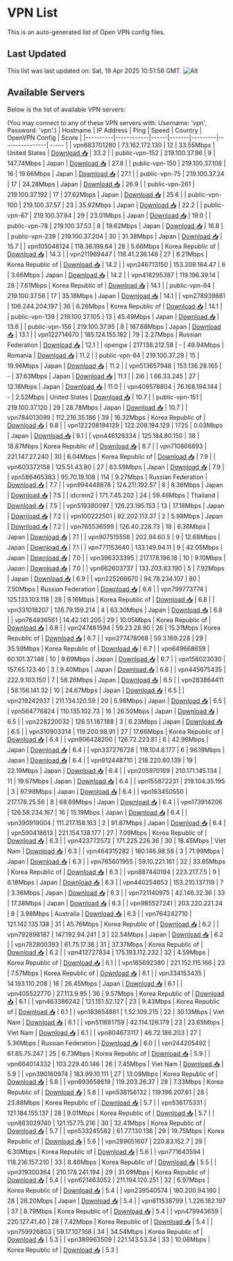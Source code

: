 # VPN List

This is an auto-generated list of Open VPN config files.

## Last Updated

This list was last updated on: Sat, 19 Apr 2025 10:51:56 GMT.
![Alt](https://repobeats.axiom.co/api/embed/186b98318ef1479477931607c1ad7d823f12451f.svg "Repobeats analytics image")

## Available Servers

Below is the list of available VPN servers:

(You may connect to any of these VPN servers with: Username: 'vpn', Password: 'vpn'.)
| Hostname | IP Address | Ping | Speed | Country | OpenVPN Config | Score |
|----------|------------|------|-------|---------|----------------| ----- |
| vpn683701280 | 73.162.172.130 | 12 | 33.55Mbps | United States | [Download 📥](./configs/server_0_US.ovpn) | 33.2 |
| public-vpn-152 | 219.100.37.96 | 9 | 147.74Mbps | Japan | [Download 📥](./configs/server_1_JP.ovpn) | 27.8 |
| public-vpn-150 | 219.100.37.108 | 16 | 19.66Mbps | Japan | [Download 📥](./configs/server_2_JP.ovpn) | 27.1 |
| public-vpn-75 | 219.100.37.24 | 17 | 24.28Mbps | Japan | [Download 📥](./configs/server_3_JP.ovpn) | 26.9 |
| public-vpn-261 | 219.100.37.192 | 17 | 27.62Mbps | Japan | [Download 📥](./configs/server_4_JP.ovpn) | 25.6 |
| public-vpn-100 | 219.100.37.57 | 23 | 35.92Mbps | Japan | [Download 📥](./configs/server_5_JP.ovpn) | 22.2 |
| public-vpn-67 | 219.100.37.84 | 29 | 23.01Mbps | Japan | [Download 📥](./configs/server_6_JP.ovpn) | 19.0 |
| public-vpn-78 | 219.100.37.53 | 8 | 19.62Mbps | Japan | [Download 📥](./configs/server_7_JP.ovpn) | 16.8 |
| public-vpn-239 | 219.100.37.204 | 30 | 31.38Mbps | Japan | [Download 📥](./configs/server_8_JP.ovpn) | 15.7 |
| vpn105048124 | 118.36.199.64 | 28 | 5.66Mbps | Korea Republic of | [Download 📥](./configs/server_9_KR.ovpn) | 14.3 |
| vpn211969447 | 118.41.236.148 | 27 | 8.21Mbps | Korea Republic of | [Download 📥](./configs/server_10_KR.ovpn) | 14.2 |
| vpn246713150 | 153.208.164.47 | 6 | 3.66Mbps | Japan | [Download 📥](./configs/server_11_JP.ovpn) | 14.2 |
| vpn418295387 | 119.196.39.14 | 28 | 7.61Mbps | Korea Republic of | [Download 📥](./configs/server_12_KR.ovpn) | 14.1 |
| public-vpn-94 | 219.100.37.56 | 17 | 35.18Mbps | Japan | [Download 📥](./configs/server_13_JP.ovpn) | 14.1 |
| vpn278939881 | 106.244.204.197 | 36 | 6.26Mbps | Korea Republic of | [Download 📥](./configs/server_14_KR.ovpn) | 14.1 |
| public-vpn-139 | 219.100.37.105 | 13 | 45.49Mbps | Japan | [Download 📥](./configs/server_15_JP.ovpn) | 13.6 |
| public-vpn-156 | 219.100.37.95 | 8 | 167.88Mbps | Japan | [Download 📥](./configs/server_16_JP.ovpn) | 13.1 |
| vpn122714670 | 185.124.155.182 | 79 | 2.27Mbps | Russian Federation | [Download 📥](./configs/server_17_RU.ovpn) | 12.1 |
| opengw | 217.138.212.58 | - | 49.94Mbps | Romania | [Download 📥](./configs/server_18_RO.ovpn) | 11.2 |
| public-vpn-84 | 219.100.37.29 | 15 | 19.96Mbps | Japan | [Download 📥](./configs/server_19_JP.ovpn) | 11.2 |
| vpn513657948 | 153.136.28.165 | - | 37.63Mbps | Japan | [Download 📥](./configs/server_20_JP.ovpn) | 11.1 |
| 2i6 | 1.66.33.245 | 27 | 12.18Mbps | Japan | [Download 📥](./configs/server_21_JP.ovpn) | 11.0 |
| vpn409578804 | 76.168.194.144 | - | 2.52Mbps | United States | [Download 📥](./configs/server_22_US.ovpn) | 10.7 |
| public-vpn-151 | 219.100.37.120 | 29 | 28.78Mbps | Japan | [Download 📥](./configs/server_23_JP.ovpn) | 10.7 |
| vpn784013099 | 112.216.35.186 | 39 | 16.32Mbps | Korea Republic of | [Download 📥](./configs/server_24_KR.ovpn) | 9.8 |
| vpn122208194129 | 122.208.194.129 | 1725 | 0.03Mbps | Japan | [Download 📥](./configs/server_25_JP.ovpn) | 9.1 |
| vpn446129334 | 125.184.80.150 | 38 | 18.87Mbps | Korea Republic of | [Download 📥](./configs/server_26_KR.ovpn) | 8.7 |
| vpn710866893 | 221.147.27.240 | 30 | 6.04Mbps | Korea Republic of | [Download 📥](./configs/server_27_KR.ovpn) | 7.9 |
| vpn603372158 | 125.51.43.80 | 27 | 63.59Mbps | Japan | [Download 📥](./configs/server_28_JP.ovpn) | 7.9 |
| vpn586465383 | 95.70.19.108 | 114 | 9.27Mbps | Russian Federation | [Download 📥](./configs/server_29_RU.ovpn) | 7.7 |
| vpn994448878 | 124.211.192.57 | 8 | 8.36Mbps | Japan | [Download 📥](./configs/server_30_JP.ovpn) | 7.5 |
| idcrmn2 | 171.7.45.202 | 24 | 59.46Mbps | Thailand | [Download 📥](./configs/server_31_TH.ovpn) | 7.5 |
| vpn519380097 | 126.23.195.153 | 13 | 17.18Mbps | Japan | [Download 📥](./configs/server_32_JP.ovpn) | 7.2 |
| vpn100222501 | 92.202.113.37 | 2 | 5.98Mbps | Japan | [Download 📥](./configs/server_33_JP.ovpn) | 7.2 |
| vpn765536599 | 126.40.228.73 | 18 | 6.36Mbps | Japan | [Download 📥](./configs/server_34_JP.ovpn) | 7.1 |
| vpn907515556 | 202.94.60.5 | 9 | 12.68Mbps | Japan | [Download 📥](./configs/server_35_JP.ovpn) | 7.1 |
| vpn771153640 | 133.149.94.11 | 9 | 42.05Mbps | Japan | [Download 📥](./configs/server_36_JP.ovpn) | 7.0 |
| vpn396333395 | 217.178.196.18 | 10 | 9.10Mbps | Japan | [Download 📥](./configs/server_37_JP.ovpn) | 7.0 |
| vpn662603737 | 133.203.83.190 | 5 | 7.92Mbps | Japan | [Download 📥](./configs/server_38_JP.ovpn) | 6.9 |
| vpn225266670 | 94.78.234.107 | 80 | 7.50Mbps | Russian Federation | [Download 📥](./configs/server_39_RU.ovpn) | 6.8 |
| vpn799773774 | 125.133.103.118 | 28 | 9.16Mbps | Korea Republic of | [Download 📥](./configs/server_40_KR.ovpn) | 6.8 |
| vpn331018207 | 126.79.159.214 | 4 | 63.30Mbps | Japan | [Download 📥](./configs/server_41_JP.ovpn) | 6.8 |
| vpn764936561 | 14.42.141.205 | 29 | 10.05Mbps | Korea Republic of | [Download 📥](./configs/server_42_KR.ovpn) | 6.8 |
| vpn247481594 | 59.23.28.90 | 26 | 15.31Mbps | Korea Republic of | [Download 📥](./configs/server_43_KR.ovpn) | 6.7 |
| vpn277478068 | 59.3.169.228 | 29 | 35.59Mbps | Korea Republic of | [Download 📥](./configs/server_44_KR.ovpn) | 6.7 |
| vpn649668659 | 60.101.37.146 | 10 | 9.69Mbps | Japan | [Download 📥](./configs/server_45_JP.ovpn) | 6.7 |
| vpn156023030 | 157.65.123.40 | 3 | 9.40Mbps | Japan | [Download 📥](./configs/server_46_JP.ovpn) | 6.6 |
| vpn445675435 | 222.9.103.150 | 7 | 58.26Mbps | Japan | [Download 📥](./configs/server_47_JP.ovpn) | 6.5 |
| vpn283864411 | 58.156.141.32 | 10 | 24.67Mbps | Japan | [Download 📥](./configs/server_48_JP.ovpn) | 6.5 |
| vpn219242937 | 211.134.120.59 | 20 | 5.98Mbps | Japan | [Download 📥](./configs/server_49_JP.ovpn) | 6.5 |
| vpn564776824 | 110.135.102.73 | 16 | 26.50Mbps | Japan | [Download 📥](./configs/server_50_JP.ovpn) | 6.5 |
| vpn228220032 | 126.51.187.188 | 3 | 6.23Mbps | Japan | [Download 📥](./configs/server_51_JP.ovpn) | 6.5 |
| vpn310903314 | 119.200.98.91 | 27 | 17.66Mbps | Korea Republic of | [Download 📥](./configs/server_52_KR.ovpn) | 6.4 |
| vpn906428200 | 126.72.223.81 | 6 | 42.96Mbps | Japan | [Download 📥](./configs/server_53_JP.ovpn) | 6.4 |
| vpn337276728 | 118.104.6.177 | 6 | 96.19Mbps | Japan | [Download 📥](./configs/server_54_JP.ovpn) | 6.4 |
| vpn912448710 | 218.220.80.139 | 19 | 22.19Mbps | Japan | [Download 📥](./configs/server_55_JP.ovpn) | 6.4 |
| vpn205970169 | 210.171.145.134 | 11 | 19.67Mbps | Japan | [Download 📥](./configs/server_56_JP.ovpn) | 6.4 |
| vpn155872231 | 219.104.35.195 | 3 | 97.98Mbps | Japan | [Download 📥](./configs/server_57_JP.ovpn) | 6.4 |
| vpn163450550 | 217.178.25.56 | 8 | 68.69Mbps | Japan | [Download 📥](./configs/server_58_JP.ovpn) | 6.4 |
| vpn173914206 | 126.58.234.167 | 16 | 15.19Mbps | Japan | [Download 📥](./configs/server_59_JP.ovpn) | 6.4 |
| vpn390919004 | 111.217.158.163 | 2 | 91.87Mbps | Japan | [Download 📥](./configs/server_60_JP.ovpn) | 6.4 |
| vpn590418613 | 221.154.138.177 | 27 | 7.09Mbps | Korea Republic of | [Download 📥](./configs/server_61_KR.ovpn) | 6.3 |
| vpn423772572 | 171.225.226.36 | 30 | 18.45Mbps | Viet Nam | [Download 📥](./configs/server_62_VN.ovpn) | 6.3 |
| vpn464315282 | 180.146.98.58 | 3 | 71.99Mbps | Japan | [Download 📥](./configs/server_63_JP.ovpn) | 6.3 |
| vpn765601955 | 59.10.221.161 | 32 | 33.85Mbps | Korea Republic of | [Download 📥](./configs/server_64_KR.ovpn) | 6.3 |
| vpn887440194 | 223.217.7.5 | 9 | 6.18Mbps | Japan | [Download 📥](./configs/server_65_JP.ovpn) | 6.3 |
| vpn440254653 | 153.210.137.119 | 7 | 3.36Mbps | Japan | [Download 📥](./configs/server_66_JP.ovpn) | 6.3 |
| vpn721140975 | 42.146.32.36 | 33 | 17.38Mbps | Japan | [Download 📥](./configs/server_67_JP.ovpn) | 6.3 |
| vpn985527241 | 203.220.221.24 | 8 | 3.98Mbps | Australia | [Download 📥](./configs/server_68_AU.ovpn) | 6.3 |
| vpn764242710 | 121.142.135.138 | 31 | 45.76Mbps | Korea Republic of | [Download 📥](./configs/server_69_KR.ovpn) | 6.2 |
| vpn792898187 | 147.192.94.241 | 3 | 22.54Mbps | Japan | [Download 📥](./configs/server_70_JP.ovpn) | 6.2 |
| vpn782800393 | 61.75.17.36 | 31 | 37.37Mbps | Korea Republic of | [Download 📥](./configs/server_71_KR.ovpn) | 6.2 |
| vpn412727834 | 175.193.112.232 | 32 | 4.59Mbps | Korea Republic of | [Download 📥](./configs/server_72_KR.ovpn) | 6.1 |
| vpn165692380 | 221.152.115.166 | 23 | 7.57Mbps | Korea Republic of | [Download 📥](./configs/server_73_KR.ovpn) | 6.1 |
| vpn334153435 | 14.193.110.208 | 16 | 26.45Mbps | Japan | [Download 📥](./configs/server_74_JP.ovpn) | 6.1 |
| vpn405522770 | 27.113.9.95 | 36 | 9.57Mbps | Korea Republic of | [Download 📥](./configs/server_75_KR.ovpn) | 6.1 |
| vpn463386242 | 121.151.52.127 | 23 | 9.43Mbps | Korea Republic of | [Download 📥](./configs/server_76_KR.ovpn) | 6.1 |
| vpn183654861 | 1.52.109.215 | 22 | 30.13Mbps | Viet Nam | [Download 📥](./configs/server_77_VN.ovpn) | 6.1 |
| vpn511681759 | 42.114.126.179 | 23 | 23.65Mbps | Viet Nam | [Download 📥](./configs/server_78_VN.ovpn) | 6.1 |
| vpn804673117 | 46.72.186.203 | 27 | 5.36Mbps | Russian Federation | [Download 📥](./configs/server_79_RU.ovpn) | 6.0 |
| vpn244205492 | 61.85.75.247 | 25 | 6.73Mbps | Korea Republic of | [Download 📥](./configs/server_80_KR.ovpn) | 5.9 |
| vpn664014332 | 103.229.40.146 | 26 | 7.45Mbps | Viet Nam | [Download 📥](./configs/server_81_VN.ovpn) | 5.9 |
| vpn390160974 | 183.99.10.111 | 27 | 13.09Mbps | Korea Republic of | [Download 📥](./configs/server_82_KR.ovpn) | 5.8 |
| vpn693658619 | 119.203.26.37 | 28 | 7.33Mbps | Korea Republic of | [Download 📥](./configs/server_83_KR.ovpn) | 5.8 |
| vpn538156132 | 119.196.207.61 | 28 | 23.88Mbps | Korea Republic of | [Download 📥](./configs/server_84_KR.ovpn) | 5.7 |
| vpn536175331 | 121.184.155.137 | 28 | 9.01Mbps | Korea Republic of | [Download 📥](./configs/server_85_KR.ovpn) | 5.7 |
| vpn883029740 | 121.157.75.216 | 30 | 32.41Mbps | Korea Republic of | [Download 📥](./configs/server_86_KR.ovpn) | 5.7 |
| vpn533245582 | 61.77.130.136 | 29 | 19.75Mbps | Korea Republic of | [Download 📥](./configs/server_87_KR.ovpn) | 5.6 |
| vpn289651607 | 220.83.152.7 | 29 | 6.30Mbps | Korea Republic of | [Download 📥](./configs/server_88_KR.ovpn) | 5.6 |
| vpn771643594 | 118.216.157.210 | 33 | 8.46Mbps | Korea Republic of | [Download 📥](./configs/server_89_KR.ovpn) | 5.5 |
| vpn319300364 | 210.178.241.194 | 29 | 31.69Mbps | Korea Republic of | [Download 📥](./configs/server_90_KR.ovpn) | 5.4 |
| vpn621463052 | 211.194.120.251 | 32 | 6.97Mbps | Korea Republic of | [Download 📥](./configs/server_91_KR.ovpn) | 5.4 |
| vpn239540574 | 180.200.94.180 | 28 | 26.20Mbps | Japan | [Download 📥](./configs/server_92_JP.ovpn) | 5.4 |
| vpn611538799 | 1.226.162.197 | 37 | 8.79Mbps | Korea Republic of | [Download 📥](./configs/server_93_KR.ovpn) | 5.4 |
| vpn479943659 | 220.127.41.40 | 28 | 7.42Mbps | Korea Republic of | [Download 📥](./configs/server_94_KR.ovpn) | 5.4 |
| vpn759926803 | 59.17.107.168 | 34 | 34.54Mbps | Korea Republic of | [Download 📥](./configs/server_95_KR.ovpn) | 5.3 |
| vpn389963509 | 221.143.53.34 | 33 | 10.06Mbps | Korea Republic of | [Download 📥](./configs/server_96_KR.ovpn) | 5.3 |
